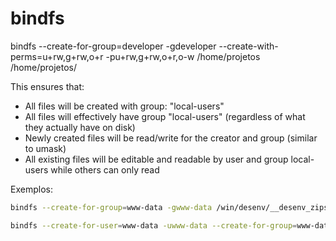 # bindfs


bindfs --create-for-group=developer -gdeveloper --create-with-perms=u+rw,g+rw,o+r -pu+rw,g+rw,o+r,o-w /home/projetos /home/projetos/

This ensures that:
- All files will be created with group: "local-users"
- All files will effectively have group "local-users" (regardless of what they actually have on disk)
- Newly created files will be read/write for the creator and group (similar to umask)
- All existing files will be editable and readable by user and group local-users while others can only read


Exemplos:
```bash
bindfs --create-for-group=www-data -gwww-data /win/desenv/__desenv_zips /var/www/html/__desenv

bindfs --create-for-user=www-data -uwww-data --create-for-group=www-data -gwww-data /win/Projetos/php /webphp
```
